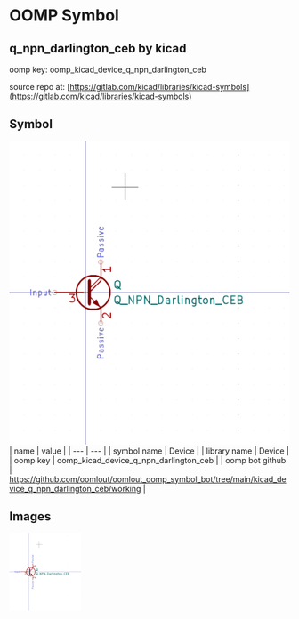 # OOMP Symbol  
## q_npn_darlington_ceb  by kicad  
  
oomp key: oomp_kicad_device_q_npn_darlington_ceb  
  
source repo at: [https://gitlab.com/kicad/libraries/kicad-symbols](https://gitlab.com/kicad/libraries/kicad-symbols)  
## Symbol  
  
[![working.png](working_600.png)](working.png)  
| name | value | 
| --- | --- | 
| symbol name | Device | 
| library name | Device | 
| oomp key | oomp_kicad_device_q_npn_darlington_ceb | 
| oomp bot github | https://github.com/oomlout/oomlout_oomp_symbol_bot/tree/main/kicad_device_q_npn_darlington_ceb/working | 
## Images  
  
[![working.png](working_140.png)](working.png)  
